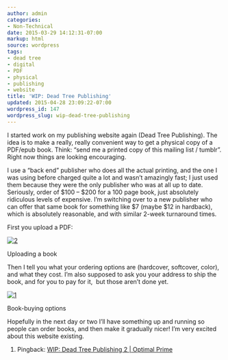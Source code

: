 ```yaml
---
author: admin
categories:
- Non-Technical
date: 2015-03-29 14:12:31-07:00
markup: html
source: wordpress
tags:
- dead tree
- digital
- PDF
- physical
- publishing
- website
title: 'WIP: Dead Tree Publishing'
updated: 2015-04-28 23:09:22-07:00
wordpress_id: 147
wordpress_slug: wip-dead-tree-publishing
---
```

I started work on my publishing website again (Dead Tree Publishing). The idea is to make a really, really convenient way to get a physical copy of a PDF/epub book. Think: “send me a printed copy of this mailing list / tumblr”. Right now things are looking encouraging.

I use a “back end” publisher who does all the actual printing, and the one I was using before charged quite a lot and wasn’t amazingly fast; I just used them because they were the only publisher who was at all up to date. Seriously, order of $100 – $200 for a 100 page book, just absolutely ridiculous levels of expensive. I’m switching over to a new publisher who can offer that same book for something like $7 (maybe $12 in hardback), which is absolutely reasonable, and with similar 2-week turnaround times.

First you upload a PDF:

[![2](https://blog.za3k.com/wp-content/uploads/2015/03/2-300x90.jpg)][1]

Uploading a book

Then I tell you what your ordering options are (hardcover, softcover, color), and what they cost. I’m also supposed to ask you your address to ship the book, and for you to pay for it,  but those aren’t done yet.

[![1](https://blog.za3k.com/wp-content/uploads/2015/03/1-300x254.jpg)][2]

Book-buying options

Hopefully in the next day or two I’ll have something up and running so people can order books, and then make it gradually nicer! I’m very excited about this website existing.

1.  Pingback: [WIP: Dead Tree Publishing 2 | Optimal Prime][3]
    

[1]: https://blog.za3k.com/wp-content/uploads/2015/03/1.jpg
[2]: https://blog.za3k.com/wp-content/uploads/2015/03/1.jpg
[3]: https://blog.za3k.com/wip-dead-tree-publishing-2/
